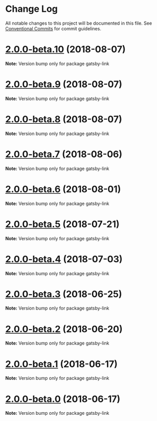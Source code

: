 # Change Log

All notable changes to this project will be documented in this file.
See [Conventional Commits](https://conventionalcommits.org) for commit guidelines.

<a name="2.0.0-beta.10"></a>

# [2.0.0-beta.10](https://github.com/gatsbyjs/gatsby/tree/master/packages/gatsby-link/compare/gatsby-link@2.0.0-beta.9...gatsby-link@2.0.0-beta.10) (2018-08-07)

**Note:** Version bump only for package gatsby-link

<a name="2.0.0-beta.9"></a>

# [2.0.0-beta.9](https://github.com/gatsbyjs/gatsby/tree/master/packages/gatsby-link/compare/gatsby-link@2.0.0-beta.8...gatsby-link@2.0.0-beta.9) (2018-08-07)

**Note:** Version bump only for package gatsby-link

<a name="2.0.0-beta.8"></a>

# [2.0.0-beta.8](https://github.com/gatsbyjs/gatsby/tree/master/packages/gatsby-link/compare/gatsby-link@2.0.0-beta.7...gatsby-link@2.0.0-beta.8) (2018-08-07)

**Note:** Version bump only for package gatsby-link

<a name="2.0.0-beta.7"></a>

# [2.0.0-beta.7](https://github.com/gatsbyjs/gatsby/tree/master/packages/gatsby-link/compare/gatsby-link@2.0.0-beta.6...gatsby-link@2.0.0-beta.7) (2018-08-06)

**Note:** Version bump only for package gatsby-link

<a name="2.0.0-beta.6"></a>

# [2.0.0-beta.6](https://github.com/gatsbyjs/gatsby/tree/master/packages/gatsby-link/compare/gatsby-link@2.0.0-beta.5...gatsby-link@2.0.0-beta.6) (2018-08-01)

**Note:** Version bump only for package gatsby-link

<a name="2.0.0-beta.5"></a>

# [2.0.0-beta.5](https://github.com/gatsbyjs/gatsby/tree/master/packages/gatsby-link/compare/gatsby-link@2.0.0-beta.4...gatsby-link@2.0.0-beta.5) (2018-07-21)

**Note:** Version bump only for package gatsby-link

<a name="2.0.0-beta.4"></a>

# [2.0.0-beta.4](https://github.com/gatsbyjs/gatsby/tree/master/packages/gatsby-link/compare/gatsby-link@2.0.0-beta.3...gatsby-link@2.0.0-beta.4) (2018-07-03)

**Note:** Version bump only for package gatsby-link

<a name="2.0.0-beta.3"></a>

# [2.0.0-beta.3](https://github.com/gatsbyjs/gatsby/tree/master/packages/gatsby-link/compare/gatsby-link@2.0.0-beta.2...gatsby-link@2.0.0-beta.3) (2018-06-25)

**Note:** Version bump only for package gatsby-link

<a name="2.0.0-beta.2"></a>

# [2.0.0-beta.2](https://github.com/gatsbyjs/gatsby/tree/master/packages/gatsby-link/compare/gatsby-link@2.0.0-beta.1...gatsby-link@2.0.0-beta.2) (2018-06-20)

**Note:** Version bump only for package gatsby-link

<a name="2.0.0-beta.1"></a>

# [2.0.0-beta.1](https://github.com/gatsbyjs/gatsby/tree/master/packages/gatsby-link/compare/gatsby-link@2.0.0-beta.0...gatsby-link@2.0.0-beta.1) (2018-06-17)

**Note:** Version bump only for package gatsby-link

<a name="2.0.0-beta.0"></a>

# [2.0.0-beta.0](https://github.com/gatsbyjs/gatsby/tree/master/packages/gatsby-link/compare/gatsby-link@1.6.44...gatsby-link@2.0.0-beta.0) (2018-06-17)

**Note:** Version bump only for package gatsby-link
